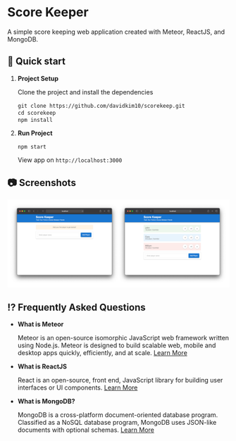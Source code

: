 # Score Keeper

A simple score keeping web application created with Meteor, ReactJS, and MongoDB.

## 🚀 Quick start

1.  **Project Setup**

    Clone the project and install the dependencies

    ```shell
    git clone https://github.com/davidkim10/scorekeep.git
    cd scorekeep
    npm install
    ```

2.  **Run Project**

    ```shell
    npm start
    ```

    View app on `http://localhost:3000`

## 📷 Screenshots

![Screenshots](./public/screenshot-03.png)

## ⁉️ Frequently Asked Questions

- **What is Meteor**

  Meteor is an open-source isomorphic JavaScript web framework written using Node.js. Meteor is designed to build scalable web, mobile and desktop apps quickly, efficiently, and at scale. <a href="https://www.meteor.com/" target="_blank">Learn More</a>

- **What is ReactJS**

  React is an open-source, front end, JavaScript library for building user interfaces or UI components.
  <a href="https://reactjs.org/" target="_blank">Learn More</a>

- **What is MongoDB?**

  MongoDB is a cross-platform document-oriented database program. Classified as a NoSQL database program, MongoDB uses JSON-like documents with optional schemas. <a href="https://www.mongodb.com/" target="_blank">Learn More</a>
